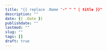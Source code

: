 ```yaml
---
title: "{{ replace .Name "-" " " | title }}"
description: ""
date: {{ .Date }}
publishdate: ""
lastmod: ""
slug: ""
tags: []
draft: true
---
```



